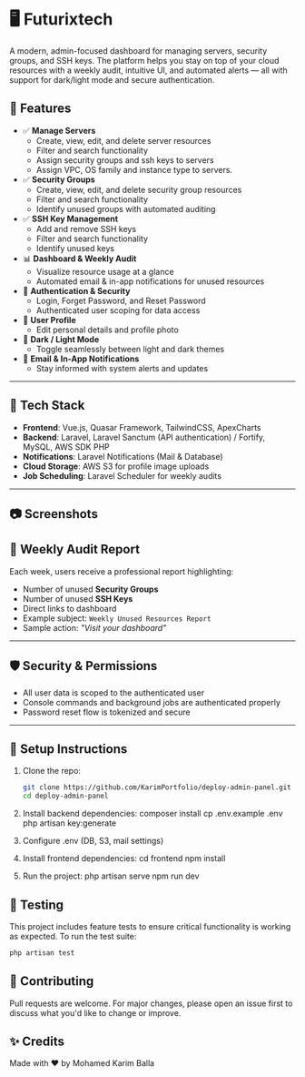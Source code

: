 # 🖥️ Futurixtech

A modern, admin-focused dashboard for managing servers, security groups, and SSH keys. The platform helps you stay on top of your cloud resources with a weekly audit, intuitive UI, and automated alerts — all with support for dark/light mode and secure authentication.

## 🚀 Features

- ✅ **Manage Servers**
  - Create, view, edit, and delete server resources
  - Filter and search functionality
  - Assign security groups and ssh keys to servers
  - Assign VPC, OS family and instance type to servers.
- ✅ **Security Groups**
  - Create, view, edit, and delete security group resources
  - Filter and search functionality
  - Identify unused groups with automated auditing
- ✅ **SSH Key Management**
  - Add and remove SSH keys
  - Filter and search functionality
  - Identify unused keys
- 📊 **Dashboard & Weekly Audit**
  - Visualize resource usage at a glance
  - Automated email & in-app notifications for unused resources
- 🔐 **Authentication & Security**
  - Login, Forget Password, and Reset Password
  - Authenticated user scoping for data access
- 👤 **User Profile**
  - Edit personal details and profile photo
- 🌙 **Dark / Light Mode**
  - Toggle seamlessly between light and dark themes
- 🔔 **Email & In-App Notifications**
  - Stay informed with system alerts and updates

---

## 🧱 Tech Stack

- **Frontend**: Vue.js, Quasar Framework, TailwindCSS, ApexCharts
- **Backend**: Laravel, Laravel Sanctum (API authentication) / Fortify, MySQL, AWS SDK PHP
- **Notifications**: Laravel Notifications (Mail & Database)
- **Cloud Storage**: AWS S3 for profile image uploads
- **Job Scheduling**: Laravel Scheduler for weekly audits

---

## 📷 Screenshots



## 📩 Weekly Audit Report

Each week, users receive a professional report highlighting:
- Number of unused **Security Groups**
- Number of unused **SSH Keys**
- Direct links to dashboard
- Example subject: `Weekly Unused Resources Report`
- Sample action: _"Visit your dashboard"_

---

## 🛡️ Security & Permissions

- All user data is scoped to the authenticated user
- Console commands and background jobs are authenticated properly
- Password reset flow is tokenized and secure

---

## 🔧 Setup Instructions

1. Clone the repo:
   ```bash
   git clone https://github.com/KarimPortfolio/deploy-admin-panel.git
   cd deploy-admin-panel

2. Install backend dependencies:
   composer install
   cp .env.example .env
   php artisan key:generate

3. Configure .env (DB, S3, mail settings)
4. Install frontend dependencies:
   cd frontend
   npm install

5. Run the project:
   php artisan serve
   npm run dev

## 🧪 Testing
This project includes feature tests to ensure critical functionality is working as expected.
To run the test suite:
   ```bash
   php artisan test
   ```


## 🤝 Contributing
Pull requests are welcome. For major changes, please open an issue first to discuss what you'd like to change or improve.

## ✨ Credits
Made with ❤️ by Mohamed Karim Balla